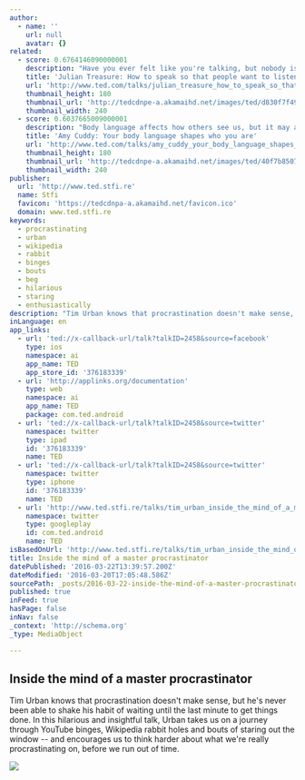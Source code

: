 ```yaml
---
author:
  - name: ''
    url: null
    avatar: {}
related:
  - score: 0.6764146090000001
    description: "Have you ever felt like you're talking, but nobody is listening? Here's Julian Treasure to help. In this useful talk, the sound expert demonstrates the how-to's of powerful speaking - from some handy vocal exercises to tips on how to speak with empathy. A talk that might help the world sound more beautiful."
    title: 'Julian Treasure: How to speak so that people want to listen'
    url: 'http://www.ted.com/talks/julian_treasure_how_to_speak_so_that_people_want_to_listen'
    thumbnail_height: 180
    thumbnail_url: 'http://tedcdnpe-a.akamaihd.net/images/ted/d830f7f49d3cb549bc3011f18f2cfb0a7b99c0d7_240x180.jpg?lang=en'
    thumbnail_width: 240
  - score: 0.6037665009000001
    description: "Body language affects how others see us, but it may also change how we see ourselves. Social psychologist Amy Cuddy shows how \"power posing\" -- standing in a posture of confidence, even when we don't feel confident -- can affect testosterone and cortisol levels in the brain, and might even have an impact on our chances for success."
    title: 'Amy Cuddy: Your body language shapes who you are'
    url: 'http://www.ted.com/talks/amy_cuddy_your_body_language_shapes_who_you_are'
    thumbnail_height: 180
    thumbnail_url: 'http://tedcdnpe-a.akamaihd.net/images/ted/40f7b85070d71cd4b0ffb7f076a1d06d90cb4439_240x180.jpg?lang=en'
    thumbnail_width: 240
publisher:
  url: 'http://www.ted.stfi.re'
  name: Stfi
  favicon: 'https://tedcdnpa-a.akamaihd.net/favicon.ico'
  domain: www.ted.stfi.re
keywords:
  - procrastinating
  - urban
  - wikipedia
  - rabbit
  - binges
  - bouts
  - beg
  - hilarious
  - staring
  - enthusiastically
description: "Tim Urban knows that procrastination doesn't make sense, but he's never been able to shake his habit of waiting until the last minute to get things done. In this hilarious and insightful talk, Urban takes us on a journey through YouTube binges, Wikipedia rabbit holes and bouts of staring out the window -- and encourages us to think harder about what we're really procrastinating on, before we run out of time."
inLanguage: en
app_links:
  - url: 'ted://x-callback-url/talk?talkID=2458&source=facebook'
    type: ios
    namespace: ai
    app_name: TED
    app_store_id: '376183339'
  - url: 'http://applinks.org/documentation'
    type: web
    namespace: ai
    app_name: TED
    package: com.ted.android
  - url: 'ted://x-callback-url/talk?talkID=2458&source=twitter'
    namespace: twitter
    type: ipad
    id: '376183339'
    name: TED
  - url: 'ted://x-callback-url/talk?talkID=2458&source=twitter'
    namespace: twitter
    type: iphone
    id: '376183339'
    name: TED
  - url: 'http://www.ted.stfi.re/talks/tim_urban_inside_the_mind_of_a_master_procrastinator'
    namespace: twitter
    type: googleplay
    id: com.ted.android
    name: TED
isBasedOnUrl: 'http://www.ted.stfi.re/talks/tim_urban_inside_the_mind_of_a_master_procrastinator?sf=dlzwjd'
title: Inside the mind of a master procrastinator
datePublished: '2016-03-22T13:39:57.200Z'
dateModified: '2016-03-20T17:05:48.586Z'
sourcePath: _posts/2016-03-22-inside-the-mind-of-a-master-procrastinator.md
published: true
inFeed: true
hasPage: false
inNav: false
_context: 'http://schema.org'
_type: MediaObject

---
```

<article style=""><h1>Inside the mind of a master procrastinator</h1><p>Tim Urban knows that procrastination doesn't make sense, but he's never been able to shake his habit of waiting until the last minute to get things done. In this hilarious and insightful talk, Urban takes us on a journey through YouTube binges, Wikipedia rabbit holes and bouts of staring out the window -- and encourages us to think harder about what we're really procrastinating on, before we run out of time.</p><img src="https://tedcdnpi-a.akamaihd.net/r/tedcdnpe-a.akamaihd.net/images/ted/4d10247c2b89098e6f7103065276923e9432e914_2880x1620.jpg?c=1050%2C550&amp;w=1050" /></article>